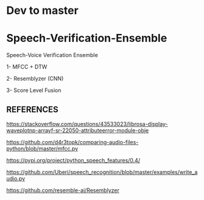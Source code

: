# Dev to master


# Speech-Verification-Ensemble
Speech-Voice Verification Ensemble

1- MFCC + DTW

2- Resemblyzer (CNN)

3- Score Level Fusion

## REFERENCES

https://stackoverflow.com/questions/43533023/librosa-display-waveplotnp-arrayf-sr-22050-attributeerror-module-obje

https://github.com/d4r3topk/comparing-audio-files-python/blob/master/mfcc.py

https://pypi.org/project/python_speech_features/0.4/

https://github.com/Uberi/speech_recognition/blob/master/examples/write_audio.py

https://github.com/resemble-ai/Resemblyzer
